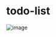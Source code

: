 # todo-list
![image](https://github.com/darijav07/todo-list/assets/133110275/f04f5224-2973-490c-a86f-ea7322a58edc)
